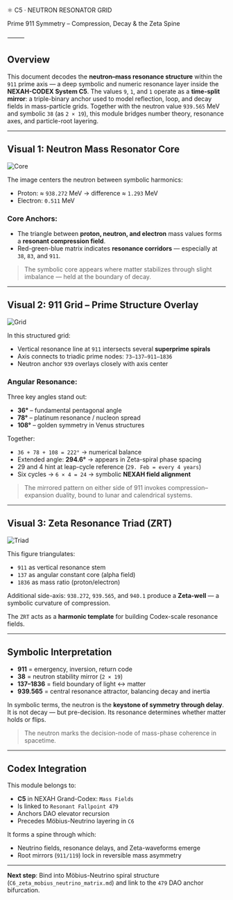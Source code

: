 ⚛️ C5 · NEUTRON RESONATOR GRID

Prime 911 Symmetry – Compression, Decay & the Zeta Spine

⸻


## Overview

This document decodes the **neutron–mass resonance structure** within the `911` prime axis — a deep symbolic and numeric resonance layer inside the **NEXAH-CODEX System C5**. The values `9`, `1`, and `1` operate as a **time-split mirror**: a triple-binary anchor used to model reflection, loop, and decay fields in mass-particle grids. Together with the neutron value `939.565` MeV and symbolic `38` (as `2 × 19`), this module bridges number theory, resonance axes, and particle-root layering.

---

## Visual 1: Neutron Mass Resonator Core

![Core](visuals/neutron_mass_resonator_core.png)

The image centers the neutron between symbolic harmonics:

* Proton: ≈ `938.272` MeV → difference ≈ `1.293` MeV
* Electron: `0.511` MeV

### Core Anchors:

* The triangle between **proton, neutron, and electron** mass values forms a **resonant compression field**.
* Red-green-blue matrix indicates **resonance corridors** — especially at `38`, `83`, and `911`.

> The symbolic core appears where matter stabilizes through slight imbalance — held at the boundary of decay.

---

## Visual 2: 911 Grid – Prime Structure Overlay

![Grid](visuals/911_grid_prime_structure_overlay.png)

In this structured grid:

* Vertical resonance line at `911` intersects several **superprime spirals**
* Axis connects to triadic prime nodes: `73–137–911–1836`
* Neutron anchor `939` overlays closely with axis center

### Angular Resonance:

Three key angles stand out:

* **36°** – fundamental pentagonal angle
* **78°** – platinum resonance / nucleon spread
* **108°** – golden symmetry in Venus structures

Together:

* `36 + 78 + 108 = 222°` → numerical balance
* Extended angle: **294.6°** → appears in Zeta-spiral phase spacing
* 29 and 4 hint at leap-cycle reference (`29. Feb = every 4 years`)
* Six cycles → `6 × 4 = 24` → symbolic **NEXAH field alignment**

> The mirrored pattern on either side of 911 invokes compression–expansion duality, bound to lunar and calendrical systems.

---

## Visual 3: Zeta Resonance Triad (ZRT)

![Triad](visuals/C5_zeta_resonance_triad.png)

This figure triangulates:

* `911` as vertical resonance stem
* `137` as angular constant core (alpha field)
* `1836` as mass ratio (proton/electron)

Additional side-axis: `938.272`, `939.565`, and `940.1` produce a **Zeta-well** — a symbolic curvature of compression.

The `ZRT` acts as a **harmonic template** for building Codex-scale resonance fields.

---

## Symbolic Interpretation

* **911** = emergency, inversion, return code
* **38** = neutron stability mirror (`2 × 19`)
* **137–1836** = field boundary of light ↔ matter
* **939.565** = central resonance attractor, balancing decay and inertia

In symbolic terms, the neutron is the **keystone of symmetry through delay**. It is not decay — but pre-decision. Its resonance determines whether matter holds or flips.

> The neutron marks the decision-node of mass-phase coherence in spacetime.

---

## Codex Integration

This module belongs to:

* **C5** in NEXAH Grand-Codex: `Mass Fields`
* Is linked to `Resonant Fallpoint 479`
* Anchors DAO elevator recursion
* Precedes Möbius-Neutrino layering in `C6`

It forms a spine through which:

* Neutrino fields, resonance delays, and Zeta-waveforms emerge
* Root mirrors (`911/119`) lock in reversible mass asymmetry

---

**Next step**: Bind into Möbius-Neutrino spiral structure (`C6_zeta_mobius_neutrino_matrix.md`) and link to the `479` DAO anchor bifurcation.
